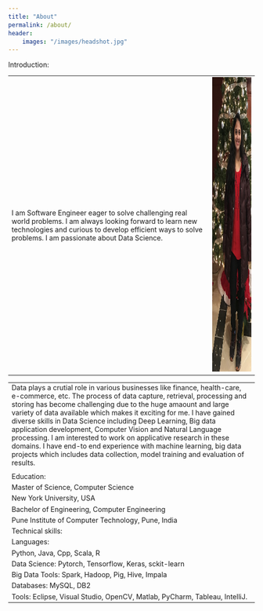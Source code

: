 ```yaml
---
title: "About"
permalink: /about/
header:
    images: "/images/headshot.jpg"
---
```

Introduction:
<table>
    <tbody>
        <tr>
            <td>
                I am Software Engineer eager to solve challenging real world problems. I am always looking forward to learn new technologies and curious to develop efficient ways to solve problems. I am passionate about Data Science. 
            </td>
            <td class="align-right">
                <img src="/images/headshot1.jpg" width="350" height="600"/>
            </td>
        </tr>
    </tbody>
</table>

<style>
.alignright {
    text-align: right;
}
</style>


<table>
    <tbody>
        <tr>
            <td>
                Data plays a crutial role in various businesses like finance, health-care, e-commerce, etc. The process of data capture, retrieval, processing and storing has become challenging due to the huge amaount and large variety of data available which makes it exciting for me. I have gained diverse skills in Data Science including Deep Learning, Big data application development, Computer Vision and Natural Language processing. I am interested to work on applicative research in these domains. I have end-to end experience with machine learning, big data projects which includes data collection, model training and evaluation of results. 
            </td>
        </tr>
        <tr>
            <td>
                <tr>
                <td>
                Education:
                </td>
                </tr>
                <tr>
                <td>
                Master of Science, Computer Science
                </td>
                </tr>
                <tr>
                <td>
                New York University, USA
                </td>
                </tr>
                <tr>
                <td>
                Bachelor of Engineering, Computer Engineering
                </td>
                </tr>
                <tr>
                <td>
                Pune Institute of Computer Technology, Pune, India
                </td>
                </tr>
            </td>  
        </tr>   
        <tr>    
            <td>
                Technical skills: 
                <tr>
                <td> 
                Languages: 
                </td>
                </tr>
                <tr>
                <td>
                Python, Java, Cpp, Scala, R
                </td>
                </tr>
                <tr> 
                <td> 
                Data Science: Pytorch, Tensorflow, Keras, sckit-learn
                </td>  
                </tr>
                <tr>
                <td>
                Big Data Tools: Spark, Hadoop, Pig, Hive, Impala  
                </td>
                </tr>
                <tr>
                <td>
                Databases: MySQL, DB2  
                </td>
                </tr>
                <tr>
                <td>
                Tools: Eclipse, Visual Studio, OpenCV, Matlab, PyCharm, Tableau, IntelliJ.
                </td>
                </tr>
            </td>    
        </tr>
    </tbody>
</table>